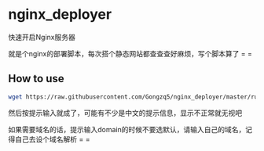 # nginx_deployer
快速开启Nginx服务器

就是个nginx的部署脚本，每次搭个静态网站都查查查好麻烦，写个脚本算了 = =

## How to use

```bash
wget https://raw.githubusercontent.com/Gongzq5/nginx_deployer/master/run.sh && sudo bash run.sh
```

然后按提示输入就成了，可能有不少是中文的提示信息，显示不正常就无视吧

如果需要域名的话，提示输入domain的时候不要选默认，请输入自己的域名，记得自己去设个域名解析 = =
